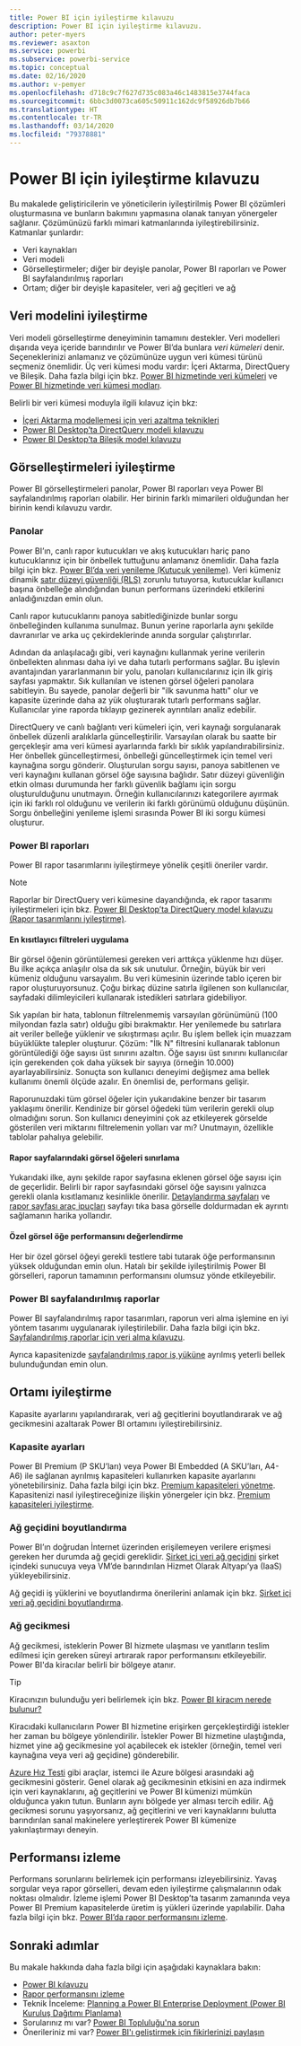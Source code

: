 ```yaml
---
title: Power BI için iyileştirme kılavuzu
description: Power BI için iyileştirme kılavuzu.
author: peter-myers
ms.reviewer: asaxton
ms.service: powerbi
ms.subservice: powerbi-service
ms.topic: conceptual
ms.date: 02/16/2020
ms.author: v-pemyer
ms.openlocfilehash: d718c9c7f627d735c083a46c1483815e3744faca
ms.sourcegitcommit: 6bbc3d0073ca605c50911c162dc9f58926db7b66
ms.translationtype: HT
ms.contentlocale: tr-TR
ms.lasthandoff: 03/14/2020
ms.locfileid: "79378881"
---
```

# <a name="optimization-guide-for-power-bi"></a>Power BI için iyileştirme kılavuzu

Bu makalede geliştiricilerin ve yöneticilerin iyileştirilmiş Power BI çözümleri oluşturmasına ve bunların bakımını yapmasına olanak tanıyan yönergeler sağlanır. Çözümünüzü farklı mimari katmanlarında iyileştirebilirsiniz. Katmanlar şunlardır:

- Veri kaynakları
- Veri modeli
- Görselleştirmeler; diğer bir deyişle panolar, Power BI raporları ve Power BI sayfalandırılmış raporları
- Ortam; diğer bir deyişle kapasiteler, veri ağ geçitleri ve ağ

## <a name="optimizing-the-data-model"></a>Veri modelini iyileştirme

Veri modeli görselleştirme deneyiminin tamamını destekler. Veri modelleri dışarıda veya içeride barındırılır ve Power BI’da bunlara _veri kümeleri_ denir. Seçeneklerinizi anlamanız ve çözümünüze uygun veri kümesi türünü seçmeniz önemlidir. Üç veri kümesi modu vardır: İçeri Aktarma, DirectQuery ve Bileşik. Daha fazla bilgi için bkz. [Power BI hizmetinde veri kümeleri](../service-datasets-understand.md) ve [Power BI hizmetinde veri kümesi modları](../service-dataset-modes-understand.md).

Belirli bir veri kümesi moduyla ilgili kılavuz için bkz:

- [İçeri Aktarma modellemesi için veri azaltma teknikleri](import-modeling-data-reduction.md)
- [Power BI Desktop’ta DirectQuery modeli kılavuzu](directquery-model-guidance.md)
- [Power BI Desktop’ta Bileşik model kılavuzu](composite-model-guidance.md)

## <a name="optimizing-visualizations"></a>Görselleştirmeleri iyileştirme

Power BI görselleştirmeleri panolar, Power BI raporları veya Power BI sayfalandırılmış raporları olabilir. Her birinin farklı mimarileri olduğundan her birinin kendi kılavuzu vardır. 

### <a name="dashboards"></a>Panolar

Power BI’ın, canlı rapor kutucukları ve akış kutucukları hariç pano kutucuklarınız için bir önbellek tuttuğunu anlamanız önemlidir. Daha fazla bilgi için bkz. [Power BI’da veri yenileme (Kutucuk yenileme)](../refresh-data.md#tile-refresh). Veri kümeniz dinamik [satır düzeyi güvenliği (RLS)](../service-admin-rls.md) zorunlu tutuyorsa, kutucuklar kullanıcı başına önbelleğe alındığından bunun performans üzerindeki etkilerini anladığınızdan emin olun.

Canlı rapor kutucuklarını panoya sabitlediğinizde bunlar sorgu önbelleğinden kullanıma sunulmaz. Bunun yerine raporlarla aynı şekilde davranırlar ve arka uç çekirdeklerinde anında sorgular çalıştırırlar.

Adından da anlaşılacağı gibi, veri kaynağını kullanmak yerine verilerin önbellekten alınması daha iyi ve daha tutarlı performans sağlar. Bu işlevin avantajından yararlanmanın bir yolu, panoları kullanıcılarınız için ilk giriş sayfası yapmaktır. Sık kullanılan ve istenen görsel öğeleri panolara sabitleyin. Bu sayede, panolar değerli bir "ilk savunma hattı" olur ve kapasite üzerinde daha az yük oluşturarak tutarlı performans sağlar. Kullanıcılar yine raporda tıklayıp gezinerek ayrıntıları analiz edebilir.

DirectQuery ve canlı bağlantı veri kümeleri için, veri kaynağı sorgulanarak önbellek düzenli aralıklarla güncelleştirilir. Varsayılan olarak bu saatte bir gerçekleşir ama veri kümesi ayarlarında farklı bir sıklık yapılandırabilirsiniz. Her önbellek güncelleştirmesi, önbelleği güncelleştirmek için temel veri kaynağına sorgu gönderir. Oluşturulan sorgu sayısı, panoya sabitlenen ve veri kaynağını kullanan görsel öğe sayısına bağlıdır. Satır düzeyi güvenliğin etkin olması durumunda her farklı güvenlik bağlamı için sorgu oluşturulduğunu unutmayın. Örneğin kullanıcılarınızı kategorilere ayırmak için iki farklı rol olduğunu ve verilerin iki farklı görünümü olduğunu düşünün. Sorgu önbelleğini yenileme işlemi sırasında Power BI iki sorgu kümesi oluşturur.

### <a name="power-bi-reports"></a>Power BI raporları

Power BI rapor tasarımlarını iyileştirmeye yönelik çeşitli öneriler vardır.

> [!NOTE]
> Raporlar bir DirectQuery veri kümesine dayandığında, ek rapor tasarımı iyileştirmeleri için bkz. [Power BI Desktop’ta DirectQuery model kılavuzu (Rapor tasarımlarını iyileştirme)](directquery-model-guidance.md#optimize-report-designs).

#### <a name="apply-the-most-restrictive-filters"></a>En kısıtlayıcı filtreleri uygulama

Bir görsel öğenin görüntülemesi gereken veri arttıkça yüklenme hızı düşer. Bu ilke açıkça anlaşılır olsa da sık sık unutulur. Örneğin, büyük bir veri kümeniz olduğunu varsayalım. Bu veri kümesinin üzerinde tablo içeren bir rapor oluşturuyorsunuz. Çoğu birkaç düzine satırla ilgilenen son kullanıcılar, sayfadaki dilimleyicileri kullanarak istedikleri satırlara gidebiliyor.

Sık yapılan bir hata, tablonun filtrelenmemiş varsayılan görünümünü (100 milyondan fazla satır) olduğu gibi bırakmaktır. Her yenilemede bu satırlara ait veriler belleğe yüklenir ve sıkıştırması açılır. Bu işlem bellek için muazzam büyüklükte talepler oluşturur. Çözüm: "İlk N" filtresini kullanarak tablonun görüntülediği öğe sayısı üst sınırını azaltın. Öğe sayısı üst sınırını kullanıcılar için gerekenden çok daha yüksek bir sayıya (örneğin 10.000) ayarlayabilirsiniz. Sonuçta son kullanıcı deneyimi değişmez ama bellek kullanımı önemli ölçüde azalır. En önemlisi de, performans gelişir.

Raporunuzdaki tüm görsel öğeler için yukarıdakine benzer bir tasarım yaklaşımı önerilir. Kendinize bir görsel öğedeki tüm verilerin gerekli olup olmadığını sorun. Son kullanıcı deneyimini çok az etkileyerek görselde gösterilen veri miktarını filtrelemenin yolları var mı? Unutmayın, özellikle tablolar pahalıya gelebilir.

#### <a name="limit-visuals-on-report-pages"></a>Rapor sayfalarındaki görsel öğeleri sınırlama

Yukarıdaki ilke, aynı şekilde rapor sayfasına eklenen görsel öğe sayısı için de geçerlidir. Belirli bir rapor sayfasındaki görsel öğe sayısını yalnızca gerekli olanla kısıtlamanız kesinlikle önerilir. [Detaylandırma sayfaları](report-drillthrough.md) ve [rapor sayfası araç ipuçları](report-page-tooltips.md) sayfayı tıka basa görselle doldurmadan ek ayrıntı sağlamanın harika yollarıdır.

#### <a name="evaluate-custom-visual-performance"></a>Özel görsel öğe performansını değerlendirme

Her bir özel görsel öğeyi gerekli testlere tabi tutarak öğe performansının yüksek olduğundan emin olun. Hatalı bir şekilde iyileştirilmiş Power BI görselleri, raporun tamamının performansını olumsuz yönde etkileyebilir.

### <a name="power-bi-paginated-reports"></a>Power BI sayfalandırılmış raporlar

Power BI sayfalandırılmış rapor tasarımları, raporun veri alma işlemine en iyi yöntem tasarımı uygulanarak iyileştirilebilir. Daha fazla bilgi için bkz. [Sayfalandırılmış raporlar için veri alma kılavuzu](report-paginated-data-retrieval.md).

Ayrıca kapasitenizde [sayfalandırılmış rapor iş yüküne](../service-admin-premium-workloads.md#paginated-reports) ayrılmış yeterli bellek bulunduğundan emin olun.

## <a name="optimizing-the-environment"></a>Ortamı iyileştirme

Kapasite ayarlarını yapılandırarak, veri ağ geçitlerini boyutlandırarak ve ağ gecikmesini azaltarak Power BI ortamını iyileştirebilirsiniz.

### <a name="capacity-settings"></a>Kapasite ayarları

Power BI Premium (P SKU’ları) veya Power BI Embedded (A SKU’ları, A4-A6) ile sağlanan ayrılmış kapasiteleri kullanırken kapasite ayarlarını yönetebilirsiniz. Daha fazla bilgi için bkz. [Premium kapasiteleri yönetme](../service-premium-capacity-manage.md). Kapasitenizi nasıl iyileştireceğinize ilişkin yönergeler için bkz. [Premium kapasiteleri iyileştirme](../service-premium-capacity-optimize.md).

### <a name="gateway-sizing"></a>Ağ geçidini boyutlandırma

Power BI’ın doğrudan İnternet üzerinden erişilemeyen verilere erişmesi gereken her durumda ağ geçidi gereklidir. [Şirket içi veri ağ geçidini](../service-gateway-onprem.md) şirket içindeki sunucuya veya VM’de barındırılan Hizmet Olarak Altyapı’ya (IaaS) yükleyebilirsiniz.

Ağ geçidi iş yüklerini ve boyutlandırma önerilerini anlamak için bkz. [Şirket içi veri ağ geçidini boyutlandırma](gateway-onprem-sizing.md).

### <a name="network-latency"></a>Ağ gecikmesi

Ağ gecikmesi, isteklerin Power BI hizmete ulaşması ve yanıtların teslim edilmesi için gereken süreyi artırarak rapor performansını etkileyebilir. Power BI'da kiracılar belirli bir bölgeye atanır.

> [!TIP]
> Kiracınızın bulunduğu yeri belirlemek için bkz. [Power BI kiracım nerede bulunur?](../service-admin-where-is-my-tenant-located.md)

Kiracıdaki kullanıcıların Power BI hizmetine erişirken gerçekleştirdiği istekler her zaman bu bölgeye yönlendirilir. İstekler Power BI hizmetine ulaştığında, hizmet yine ağ gecikmesine yol açabilecek ek istekler (örneğin, temel veri kaynağına veya veri ağ geçidine) gönderebilir.

[Azure Hız Testi](https://azurespeedtest.azurewebsites.net/) gibi araçlar, istemci ile Azure bölgesi arasındaki ağ gecikmesini gösterir. Genel olarak ağ gecikmesinin etkisini en aza indirmek için veri kaynaklarını, ağ geçitlerini ve Power BI kümenizi mümkün olduğunca yakın tutun. Bunların aynı bölgede yer alması tercih edilir. Ağ gecikmesi sorunu yaşıyorsanız, ağ geçitlerini ve veri kaynaklarını bulutta barındırılan sanal makinelere yerleştirerek Power BI kümenize yakınlaştırmayı deneyin.

## <a name="monitoring-performance"></a>Performansı izleme

Performans sorunlarını belirlemek için performansı izleyebilirsiniz. Yavaş sorgular veya rapor görselleri, devam eden iyileştirme çalışmalarının odak noktası olmalıdır. İzleme işlemi Power BI Desktop’ta tasarım zamanında veya Power BI Premium kapasitelerde üretim iş yükleri üzerinde yapılabilir. Daha fazla bilgi için bkz. [Power BI’da rapor performansını izleme](monitor-report-performance.md).

## <a name="next-steps"></a>Sonraki adımlar

Bu makale hakkında daha fazla bilgi için aşağıdaki kaynaklara bakın:

- [Power BI kılavuzu](index.yml)
- [Rapor performansını izleme](monitor-report-performance.md)
- Teknik İnceleme: [Planning a Power BI Enterprise Deployment (Power BI Kuruluş Dağıtımı Planlama)](https://go.microsoft.com/fwlink/?linkid=2057861)
- Sorularınız mı var? [Power BI Topluluğu'na sorun](https://community.powerbi.com/)
- Önerileriniz mi var? [Power BI'ı geliştirmek için fikirlerinizi paylaşın](https://ideas.powerbi.com/)

